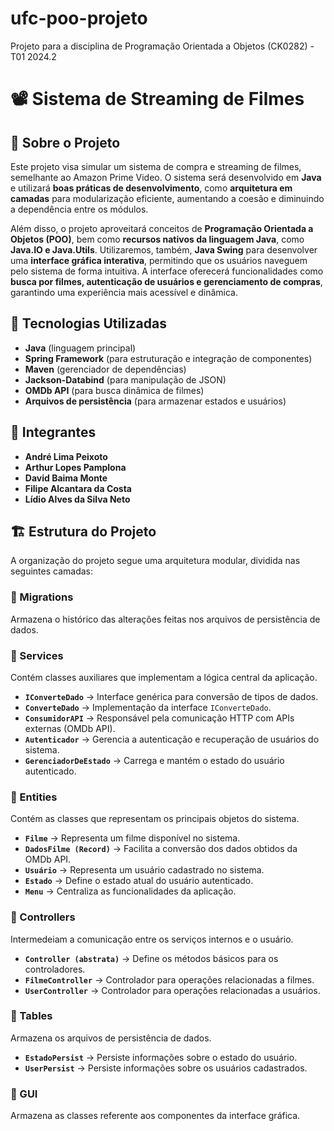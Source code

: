 # ufc-poo-projeto
Projeto para a disciplina de Programação Orientada a Objetos (CK0282) - T01 2024.2

# 📽️ Sistema de Streaming de Filmes

## 📌 Sobre o Projeto
Este projeto visa simular um sistema de compra e streaming de filmes, semelhante ao Amazon Prime Video. O sistema será desenvolvido em **Java** e utilizará **boas práticas de desenvolvimento**, como **arquitetura em camadas** para modularização eficiente, aumentando a coesão e diminuindo a dependência entre os módulos.

Além disso, o projeto aproveitará conceitos de **Programação Orientada a Objetos (POO)**, bem como **recursos nativos da linguagem Java**, como **Java.IO e Java.Utils**. Utilizaremos, também, **Java Swing** para desenvolver uma **interface gráfica interativa**, permitindo que os usuários naveguem pelo sistema de forma intuitiva. A interface oferecerá funcionalidades como **busca por filmes, autenticação de usuários e gerenciamento de compras**, garantindo uma experiência mais acessível e dinâmica.


## 🚀 Tecnologias Utilizadas
- **Java** (linguagem principal)
- **Spring Framework** (para estruturação e integração de componentes)
- **Maven** (gerenciador de dependências)
- **Jackson-Databind** (para manipulação de JSON)
- **OMDb API** (para busca dinâmica de filmes)
- **Arquivos de persistência** (para armazenar estados e usuários)

## 👥 Integrantes
- **André Lima Peixoto**
- **Arthur Lopes Pamplona**
- **David Baima Monte**
- **Filipe Alcantara da Costa**
- **Lídio Alves da Silva Neto**

## 🏗️ Estrutura do Projeto
A organização do projeto segue uma arquitetura modular, dividida nas seguintes camadas:

### 📂 Migrations
Armazena o histórico das alterações feitas nos arquivos de persistência de dados.

### 📂 Services
Contém classes auxiliares que implementam a lógica central da aplicação.
- **`IConverteDado`** → Interface genérica para conversão de tipos de dados.
- **`ConverteDado`** → Implementação da interface `IConverteDado`.
- **`ConsumidorAPI`** → Responsável pela comunicação HTTP com APIs externas (OMDb API).
- **`Autenticador`** → Gerencia a autenticação e recuperação de usuários do sistema.
- **`GerenciadorDeEstado`** → Carrega e mantém o estado do usuário autenticado.

### 📂 Entities
Contém as classes que representam os principais objetos do sistema.
- **`Filme`** → Representa um filme disponível no sistema.
- **`DadosFilme (Record)`** → Facilita a conversão dos dados obtidos da OMDb API.
- **`Usuário`** → Representa um usuário cadastrado no sistema.
- **`Estado`** → Define o estado atual do usuário autenticado.
- **`Menu`** → Centraliza as funcionalidades da aplicação.

### 📂 Controllers
Intermedeiam a comunicação entre os serviços internos e o usuário.
- **`Controller (abstrata)`** → Define os métodos básicos para os controladores.
- **`FilmeController`** → Controlador para operações relacionadas a filmes.
- **`UserController`** → Controlador para operações relacionadas a usuários.

### 📂 Tables
Armazena os arquivos de persistência de dados.
- **`EstadoPersist`** → Persiste informações sobre o estado do usuário.
- **`UserPersist`** → Persiste informações sobre os usuários cadastrados.  

### 📂 GUI
Armazena as classes referente aos componentes da interface gráfica.